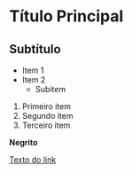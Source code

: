 # Título Principal
## Subtítulo

- Item 1
- Item 2 
    - Subitem 

1. Primeiro item
2. Segundo item
3. Terceiro item

**Negrito** 

[Texto do link](https://www.youtube.com/watch?v=kB5e-gTAl_s)
